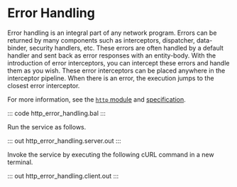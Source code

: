# Error Handling

Error handling is an integral part of any network program. Errors can be returned by many components such as interceptors, dispatcher, data-binder, security handlers, etc. These errors are often handled by a default handler and sent back as error responses with an entity-body. With the introduction of error interceptors, you can intercept  these errors and handle them as you wish. These error interceptors can be placed  anywhere in the interceptor pipeline. When there is an error, the execution jumps to the closest error interceptor.

For more information, see the [`http` module](https://lib.ballerina.io/ballerina/http/latest/) 
and [specification](https://ballerina.io/spec/http/#82-error-handling).

::: code http_error_handling.bal :::

Run the service as follows.

::: out http_error_handling.server.out :::

Invoke the service by executing the following cURL command in a new terminal.

::: out http_error_handling.client.out :::
